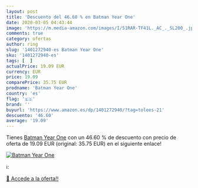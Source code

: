 ```yaml
---
layout: post
title: 'Descuento del 46.60 % en Batman Year One'
date: 2020-03-05 04:43:44
image: 'https://m.media-amazon.com/images/I/51RAR-TF41L._AC_._SL200_.jpg'
comments: true
category: ofertas
author: ring
slug: '1401272940-es Batman Year One'
sku: '1401272940-es'
tags: [  ]
actualPrice: 19.09 EUR
currency: EUR
price: 19.09
comparePrice: 35.75 EUR
prodname: 'Batman Year One'
country: 'es'
flag: '🇪🇸'
brand: ''
buyurl: 'https://www.amazon.es/dp/1401272940/?tag=tolees-21'
descuento: '46.60'
average: '19.09'
---
```


Tienes [Batman Year One](https://www.amazon.es/dp/1401272940/?tag=tolees-21) con un 46.60 % de descuento con precio de oferta de 19.09 EUR (original: 35.75 EUR) en el siguiente enlace!

[![Batman Year One](https://m.media-amazon.com/images/I/51RAR-TF41L._AC_._SL200_.jpg)](https://www.amazon.es/dp/1401272940/?tag=tolees-21)

ℹ️:


[🛒 Accede a la oferta!!](https://www.amazon.es/dp/1401272940/?tag=tolees-21)
